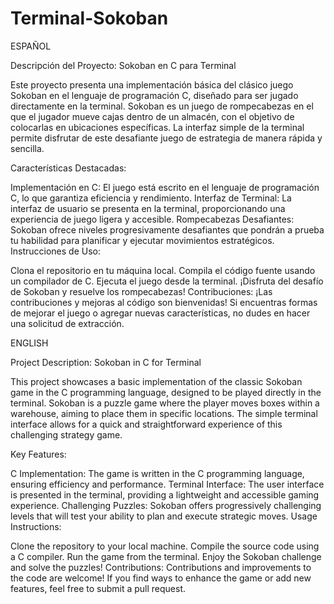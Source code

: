 # Terminal-Sokoban

ESPAÑOL

Descripción del Proyecto: Sokoban en C para Terminal

Este proyecto presenta una implementación básica del clásico juego Sokoban en el lenguaje de programación C, diseñado para ser jugado directamente en la terminal. Sokoban es un juego de rompecabezas en el que el jugador mueve cajas dentro de un almacén, con el objetivo de colocarlas en ubicaciones específicas. La interfaz simple de la terminal permite disfrutar de este desafiante juego de estrategia de manera rápida y sencilla.

Características Destacadas:

Implementación en C: El juego está escrito en el lenguaje de programación C, lo que garantiza eficiencia y rendimiento.
Interfaz de Terminal: La interfaz de usuario se presenta en la terminal, proporcionando una experiencia de juego ligera y accesible.
Rompecabezas Desafiantes: Sokoban ofrece niveles progresivamente desafiantes que pondrán a prueba tu habilidad para planificar y ejecutar movimientos estratégicos.
Instrucciones de Uso:

Clona el repositorio en tu máquina local.
Compila el código fuente usando un compilador de C.
Ejecuta el juego desde la terminal.
¡Disfruta del desafío de Sokoban y resuelve los rompecabezas!
Contribuciones:
¡Las contribuciones y mejoras al código son bienvenidas! Si encuentras formas de mejorar el juego o agregar nuevas características, no dudes en hacer una solicitud de extracción.

ENGLISH

Project Description: Sokoban in C for Terminal

This project showcases a basic implementation of the classic Sokoban game in the C programming language, designed to be played directly in the terminal. Sokoban is a puzzle game where the player moves boxes within a warehouse, aiming to place them in specific locations. The simple terminal interface allows for a quick and straightforward experience of this challenging strategy game.

Key Features:

C Implementation: The game is written in the C programming language, ensuring efficiency and performance.
Terminal Interface: The user interface is presented in the terminal, providing a lightweight and accessible gaming experience.
Challenging Puzzles: Sokoban offers progressively challenging levels that will test your ability to plan and execute strategic moves.
Usage Instructions:

Clone the repository to your local machine.
Compile the source code using a C compiler.
Run the game from the terminal.
Enjoy the Sokoban challenge and solve the puzzles!
Contributions:
Contributions and improvements to the code are welcome! If you find ways to enhance the game or add new features, feel free to submit a pull request.






